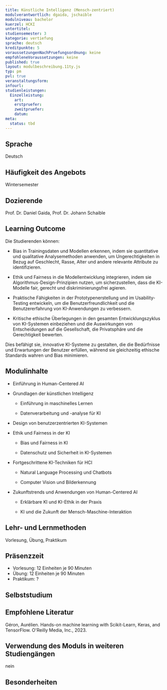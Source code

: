 ```yaml
---
title: Künstliche Intelligenz (Mensch-zentriert)
modulverantwortlich: dgaida, jschaible 
modulniveau: bachelor
kuerzel: HCKI
untertitel:
studiensemester: 3
kategorie: vertiefung
sprache: deutsch
kreditpunkte: 5
voraussetzungenNachPruefungsordnung: keine
empfohleneVoraussetzungen: keine
published: true
layout: modulbeschreibung.11ty.js
typ: pm
pvl: true
veranstaltungsform: 
infourl: 
studienleistungen:
  Einzelleistung:
    art: 
    erstpruefer: 
    zweitpruefer:
    datum: 
meta:
  status: tbd    
---
```

## Sprache
Deutsch
## Häufigkeit des Angebots
Wintersemester
## Dozierende
Prof. Dr. Daniel Gaida, Prof. Dr. Johann Schaible
## Learning Outcome

Die Studierenden können:

-	Bias in Trainingsdaten und Modellen erkennen, indem sie quantitative und qualitative Analysemethoden anwenden, um Ungerechtigkeiten in Bezug auf Geschlecht, Rasse, Alter und andere relevante Attribute zu identifizieren.

-	Ethik und Fairness in die Modellentwicklung integrieren, indem sie Algorithmus-Design-Prinzipien nutzen, um sicherzustellen, dass die KI-Modelle fair, gerecht und diskriminierungsfrei agieren.

-	Praktische Fähigkeiten in der Prototypenerstellung und im Usability-Testing entwickeln, um die Benutzerfreundlichkeit und die Benutzererfahrung von KI-Anwendungen zu verbessern.

-	Kritische ethische Überlegungen in den gesamten Entwicklungszyklus von KI-Systemen einbeziehen und die Auswirkungen von Entscheidungen auf die Gesellschaft, die Privatsphäre und die Gerechtigkeit bewerten.

Dies befähigt sie, innovative KI-Systeme zu gestalten, die die Bedürfnisse und Erwartungen der Benutzer erfüllen, während sie gleichzeitig ethische Standards wahren und Bias minimieren.

## Modulinhalte

- Einführung in Human-Centered AI

- Grundlagen der künstlichen Intelligenz

    - Einführung in maschinelles Lernen

    - Datenverarbeitung und -analyse für KI

- Design von benutzerzentrierten KI-Systemen

- Ethik und Fairness in der KI

    - Bias und Fairness in KI

    - Datenschutz und Sicherheit in KI-Systemen

- Fortgeschrittene KI-Techniken für HCI

    - Natural Language Processing und Chatbots

    - Computer Vision und Bilderkennung

- Zukunftstrends und Anwendungen von Human-Centered AI

    - Erklärbare KI und KI-Ethik in der Praxis

    - KI und die Zukunft der Mensch-Maschine-Interaktion

## Lehr- und Lernmethoden
Vorlesung, Übung, Praktikum
## Präsenzzeit
- Vorlesung: 12 Einheiten je 90 Minuten
- Übung: 12 Einheiten je 90 Minuten
- Praktikum: ?
## Selbststudium

## Empfohlene Literatur
Géron, Aurélien. Hands-on machine learning with Scikit-Learn, Keras, and TensorFlow. O'Reilly Media, Inc., 2023.
## Verwendung des Moduls in weiteren Studiengängen
nein

## Besonderheiten
